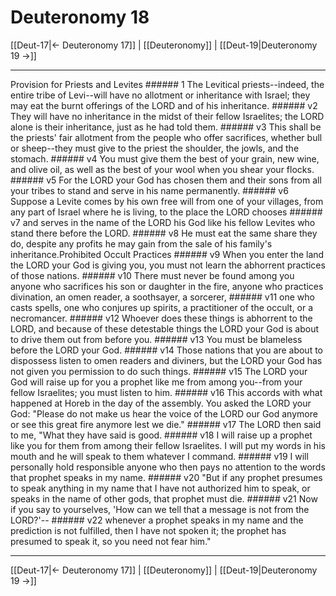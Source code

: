 # Deuteronomy 18

[[Deut-17|← Deuteronomy 17]] | [[Deuteronomy]] | [[Deut-19|Deuteronomy 19 →]]
***

Provision for Priests and Levites ###### 1 The Levitical priests--indeed, the entire tribe of Levi--will have no allotment or inheritance with Israel; they may eat the burnt offerings of the LORD and of his inheritance. ###### v2 They will have no inheritance in the midst of their fellow Israelites; the LORD alone is their inheritance, just as he had told them. ###### v3 This shall be the priests' fair allotment from the people who offer sacrifices, whether bull or sheep--they must give to the priest the shoulder, the jowls, and the stomach. ###### v4 You must give them the best of your grain, new wine, and olive oil, as well as the best of your wool when you shear your flocks. ###### v5 For the LORD your God has chosen them and their sons from all your tribes to stand and serve in his name permanently. ###### v6 Suppose a Levite comes by his own free will from one of your villages, from any part of Israel where he is living, to the place the LORD chooses ###### v7 and serves in the name of the LORD his God like his fellow Levites who stand there before the LORD. ###### v8 He must eat the same share they do, despite any profits he may gain from the sale of his family's inheritance.Prohibited Occult Practices ###### v9 When you enter the land the LORD your God is giving you, you must not learn the abhorrent practices of those nations. ###### v10 There must never be found among you anyone who sacrifices his son or daughter in the fire, anyone who practices divination, an omen reader, a soothsayer, a sorcerer, ###### v11 one who casts spells, one who conjures up spirits, a practitioner of the occult, or a necromancer. ###### v12 Whoever does these things is abhorrent to the LORD, and because of these detestable things the LORD your God is about to drive them out from before you. ###### v13 You must be blameless before the LORD your God. ###### v14 Those nations that you are about to dispossess listen to omen readers and diviners, but the LORD your God has not given you permission to do such things. ###### v15 The LORD your God will raise up for you a prophet like me from among you--from your fellow Israelites; you must listen to him. ###### v16 This accords with what happened at Horeb in the day of the assembly. You asked the LORD your God: "Please do not make us hear the voice of the LORD our God anymore or see this great fire anymore lest we die." ###### v17 The LORD then said to me, "What they have said is good. ###### v18 I will raise up a prophet like you for them from among their fellow Israelites. I will put my words in his mouth and he will speak to them whatever I command. ###### v19 I will personally hold responsible anyone who then pays no attention to the words that prophet speaks in my name. ###### v20 "But if any prophet presumes to speak anything in my name that I have not authorized him to speak, or speaks in the name of other gods, that prophet must die. ###### v21 Now if you say to yourselves, 'How can we tell that a message is not from the LORD?'-- ###### v22 whenever a prophet speaks in my name and the prediction is not fulfilled, then I have not spoken it; the prophet has presumed to speak it, so you need not fear him."

***
[[Deut-17|← Deuteronomy 17]] | [[Deuteronomy]] | [[Deut-19|Deuteronomy 19 →]]
